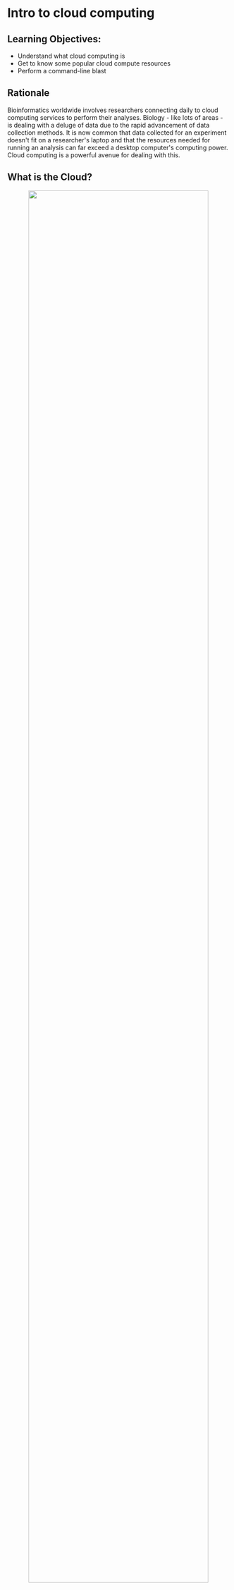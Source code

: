 # Intro to cloud computing

## Learning Objectives:
+ Understand what cloud computing is
+ Get to know some popular cloud compute resources
+ Perform a command-line blast


## Rationale

Bioinformatics worldwide involves researchers connecting daily to cloud computing services to perform their analyses. Biology - like lots of areas - is dealing with a deluge of data due to the rapid advancement of data collection methods. It is now common that data collected for an experiment doesn't fit on a researcher's laptop and that the resources needed for running an analysis can far exceed a desktop computer's computing power. Cloud computing is a powerful avenue for dealing with this.

## What is the Cloud?

<center><img src="_static/cloud_compute.png" width="90%"></center>
<br>

The cloud is basically lots of servers (think big computers) stacked together in a giant, powerful infrastructure. You can borrow part of this infrastructure for your computing needs. 

There are two main approaches to accessing computing time and power: 1) we can borrow computing time and resources from a commercial provider; or 2) you may have access to a computing infrastructure through your institution or somewhere else. Some countries have built national infrastructures where you can apply for computing time for your research projects. Most academic institutions or departments also have their own computing resources.

## Popular Cloud/HPC resources
+ Academic
    + [Jetstream](https://www.jetstream-cloud.org/)
    + [Atmosphere](https://atmo.cyverse.org/)

+ Commercial
    + [AWS](https://aws.amazon.com/getting-started/tutorials/launch-a-virtual-machine/)
    + [Google Cloud](https://cloud.google.com/)

## Let's connect to the cloud
We all have an IP address to link into our cloud computers stored in this [spreadsheet here](https://hackmd.io/LGeRCq5xRkm3ebSQ8lHgFg?view).

That will open a screen where you need to enter a password. (The password will be told to you in the room or in slack.) Then a screen like this will open (minus the blue arrows):

<center><img src="_static/shell_tut_jupyter_initial_launch.png" width="90%"></center>
<br>

Now click the **files tab** at the top-left (that the smaller blue arrow points to above) and then click the "**Terminal**" icon at the bottom, and we'll be in our appropriate command-line environment:

<center><img src="_static/shell_tut_jupyter_terminal.png" width="90%"></center>
<br>

Installing blast and creating a working directory:

```
cd ~/
conda install -y -c bioconda blast
mkdir opening_example
cd opening_example/
```

Note: takes 5-10 minutes


# Command Line BLAST
## Basic Local Alignment Search Tool

Given one or more query sequences (usually in FASTA format), BLAST looks for matching sequence regions between them and a subject set.

<center><img src="_static/blast-ex.png" width="90%"></center>
<br>

A sufficiently close match between subsequences (denoted by arrows in the figure above, though matches are usually longer than illustrated here) is called a high-scoring pair (HSP), while a query sequence is said to hit a target sequence if they share one or more HSPs

## Running command-line BLAST

The goal of this tutorial is to run you through a demonstration of the command line, which you may not have seen or used much before.

First! We need some data and an Rscript to later visualize blast results.  Let's grab the mouse and zebrafish RefSeq
protein data sets from NCBI, and put them in our home directory. We'll use `curl` to download the files; these originally came from the NCBI Web site: [ftp://ftp.ncbi.nih.gov/refseq/M_musculus/mRNA_Prot](ftp://ftp.ncbi.nih.gov/refseq/M_musculus/mRNA_Prot).

```
curl -o mouse.1.protein.faa.gz -L https://osf.io/v6j9x/download
curl -o mouse.2.protein.faa.gz -L https://osf.io/j2qxk/download
curl -o zebrafish.1.protein.faa.gz -L https://osf.io/68mgf/download
curl -o blastviz.R -L https://osf.io/e548g/download
```

To look at the files in your current directory:

```
ls -l
```

All three of the sequence files are FASTA protein files (that's what the .faa
suggests) that are compressed with `gzip` (that's what the .gz means).

Uncompress them:

```
gunzip *.faa.gz
```

And let's look at the first few sequences in the file:

```
head mouse.1.protein.faa 
```

These are protein sequences in FASTA format.  FASTA format is something
many of you have probably seen in one form or another -- it's pretty
ubiquitous.  It's a text file, containing records; each record
starts with a line beginning with a '>', and then contains one or more
lines of sequence text.

Let's take those first two sequences and save them to a file.  We'll
do this using output redirection with '>', which says "take
all the output and put it into this file here."

```
head -11 mouse.1.protein.faa > mm-first.fa
```

Now let's BLAST these two sequences against the entire zebrafish protein data set. First we need to create a database. That's done by calling 'makeblastdb':

```
makeblastdb -in zebrafish.1.protein.faa -dbtype prot
```

Next, we call BLAST to do the search:

```
blastp -query mm-first.fa -db zebrafish.1.protein.faa
```

This should run pretty quickly, but you're going to get a lot of output!!
To save it to a file instead of watching it go past on the screen,
ask BLAST to save the output to a file that we'll name `mm-first.x.zebrafish.txt`:

```
blastp -query mm-first.fa -db zebrafish.1.protein.faa -out mm-first.x.zebrafish.txt
```

and then you can 'page' through this file at your leisure by typing:

```
less mm-first.x.zebrafish.txt
```

(Type spacebar to move down, and 'q' to get out of paging mode.)

-----

Let's do some more sequences (this one will take a little longer to run):

```
head -498 mouse.1.protein.faa > mm-second.fa

blastp -query mm-second.fa -db zebrafish.1.protein.faa -out mm-second.x.zebrafish.txt
```

will compare the first 96 sequences. You can look at the output file with:

```
less mm-second.x.zebrafish.txt
```

(and again, type 'q' to get out of paging mode.)

Notes:

* you can copy/paste multiple commands at a time, and they will execute in order;

* why did it take longer to BLAST ``mm-second.fa`` than ``mm-first.fa``?


----

Last, but not least, let's generate a more machine-readable version of that
last file --

```
blastp -query mm-second.fa -db zebrafish.1.protein.faa -out mm-second.x.zebrafish.tsv -outfmt 6
```

See [this link](http://www.metagenomics.wiki/tools/blast/blastn-output-format-6) for a description of the possible BLAST output table formats.

Now we'll run an R script to visualize the blast results:

```
Rscript blastviz.R
```

A pdf will be generated with the results. We can view this by clicking on the Folder icon at the left ofour screen, and then double clicking on the file at the top to open the pdf:

<center><img src="_static/blastviz.png" width="90%"></center>
<br>

Things to mention and discuss:

* `blastp` options and -help.
* command line options, more generally - why so many?
* automation rocks!
